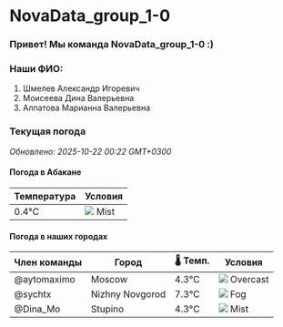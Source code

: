# NovaData_group_1-0
### Привет! Мы команда NovaData_group_1-0 :)

### Наши ФИО:
1. Шмелев Александр Игоревич
2. Моисеева Дина Валерьевна
3. Алпатова Марианна Валерьевна

### Текущая погода
<!-- WEATHER:START -->
_Обновлено: 2025-10-22 00:22 GMT+0300_

#### Погода в Абакане

| Температура | Условия |
|-------------|----------|
| 0.4°C     | ![](https://cdn.weatherapi.com/weather/64x64/night/143.png) Mist |

#### Погода в наших городах

| Член команды  | Город               | 🌡️ Темп.  | Условия          |
|---------------|---------------------|-----------|--------------------|
| @aytomaximo    | Moscow              |    4.3°C | ![](https://cdn.weatherapi.com/weather/64x64/night/122.png) Overcast     |
| @sychtx        | Nizhny Novgorod     |    7.3°C | ![](https://cdn.weatherapi.com/weather/64x64/night/248.png) Fog          |
| @Dina_Mo       | Stupino             |    4.3°C | ![](https://cdn.weatherapi.com/weather/64x64/night/143.png) Mist         |

<!-- WEATHER:END -->
